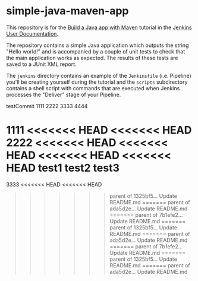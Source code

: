# simple-java-maven-app

This repository is for the
[Build a Java app with Maven](https://jenkins.io/doc/tutorials/build-a-java-app-with-maven/)
tutorial in the [Jenkins User Documentation](https://jenkins.io/doc/).

The repository contains a simple Java application which outputs the string
"Hello world!" and is accompanied by a couple of unit tests to check that the
main application works as expected. The results of these tests are saved to a
JUnit XML report.

The `jenkins` directory contains an example of the `Jenkinsfile` (i.e. Pipeline)
you'll be creating yourself during the tutorial and the `scripts` subdirectory
contains a shell script with commands that are executed when Jenkins processes
the "Deliver" stage of your Pipeline.


testCommit
1111
2222
3333
4444

1111
<<<<<<< HEAD
<<<<<<< HEAD
2222
<<<<<<< HEAD
<<<<<<< HEAD
<<<<<<< HEAD
<<<<<<< HEAD
test1
test2
test3
=======
3333
<<<<<<< HEAD
<<<<<<< HEAD
>>>>>>> parent of 1325bf5... Update README.md
=======
>>>>>>> parent of ada5d2e... Update README.md
=======
>>>>>>> parent of 7b1efe2... Update README.md
=======
>>>>>>> parent of 1325bf5... Update README.md
=======
>>>>>>> parent of ada5d2e... Update README.md
=======
>>>>>>> parent of 7b1efe2... Update README.md
=======
>>>>>>> parent of 1325bf5... Update README.md
=======
>>>>>>> parent of ada5d2e... Update README.md
